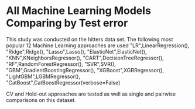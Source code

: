 # All Machine Learning Models Comparing by Test error
This study was conducted on the hitters data set. 
The following most popular 12 Machine Learning approaches are used 
"LR",LinearRegression(),
"Ridge",Ridge(),
"Lasso",Lasso(),
"ElasticNet",ElasticNet(),
"KNN",KNeighborsRegressor(),
"CART",DecisionTreeRegressor(),
"RF",RandomForestRegressor(),
"SVR",SVR(),
"GBM",GradientBoostingRegressor(),
"XGBoost",XGBRegressor(),
"LightGBM",LGBMRegressor(),
"CatBoost",CatBoostRegressor(verbose=False)

CV and Hold-out approaches are tested as well as single and pairwise comparisons on this dataset.


